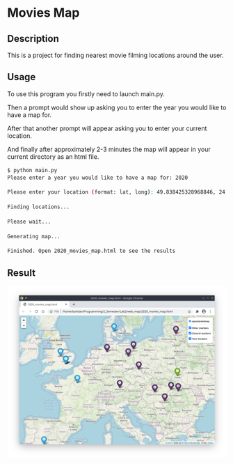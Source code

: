 
# Movies Map

  

## Description

This is a project for finding nearest movie filming locations around the user.

  

## Usage

To use this program you firstly need to launch main.py.

  

Then a prompt would show up asking you to enter the year you would like to have a map for.

  

After that another prompt will appear asking you to enter your current location.

  

And finally after approximately 2-3 minutes the map will appear in your current directory as an html file.




```bash
$ python main.py
Please enter a year you would like to have a map for: 2020

Please enter your location (format: lat, long): 49.838425328968846, 24.03042991535878

Finding locations...

Please wait...

Generating map...

Finished. Open 2020_movies_map.html to see the results
```

  

## Result

![Alt text](images/result.png)